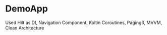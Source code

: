 # DemoApp
Used Hilt as DI, Navigation Component, Koltin Coroutines, Paging3, MVVM, Clean Architecture
